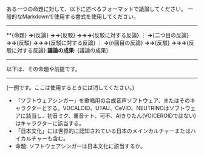 ある一つの命題に対して、以下に述べるフォーマットで議論してください。
一般的なMarkdownで使用する書式を使用してください。
***
**{命題}
**→**{反論}
**→→**{反駁}
**→→→**{反駁に対する反論}
︙
**→**{二つ目の反論}
**→→**{反駁}
**→→→**{反駁に対する反論}
︙
**→**{n回目の反論}
**→→**{反駁}
**→→→**{反駁に対する反論}
**議論の成果:** 
{議論の成果}
***
以下は、その命題や前提です。
***
(一例です。ここは使用するときには消してください。)
- 「ソフトウェアシンガー」を歌唱用の合成音声ソフトウェア、またはそのキャラクターとする。VOCALOID、UTAU、CeVIO、NEUTRINOはソフトウェアに該当し、初音ミク、重音テト、可不、AIきりたん(VOICEROIDではない)はキャラクターに該当する。
- 「日本文化」には世界的に認知されている日本のメインカルチャーまたはハイカルチャーも含む。
- 命題: ソフトウェアシンガーは日本文化に該当するか。